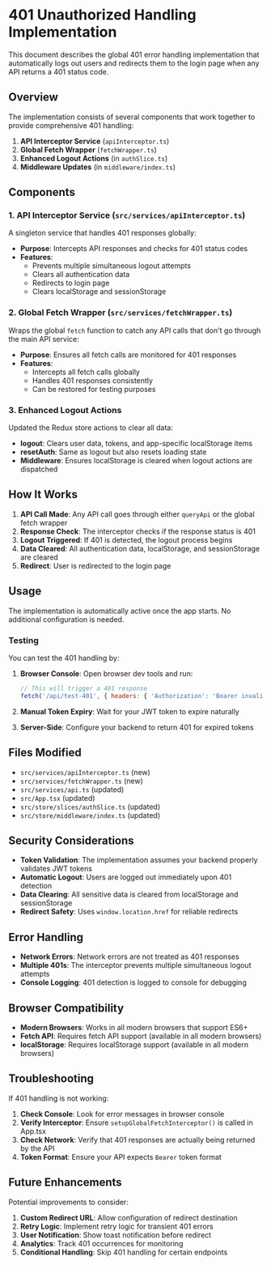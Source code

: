 # 401 Unauthorized Handling Implementation

This document describes the global 401 error handling implementation that automatically logs out users and redirects them to the login page when any API returns a 401 status code.

## Overview

The implementation consists of several components that work together to provide comprehensive 401 handling:

1. **API Interceptor Service** (`apiInterceptor.ts`)
2. **Global Fetch Wrapper** (`fetchWrapper.ts`)
3. **Enhanced Logout Actions** (in `authSlice.ts`)
4. **Middleware Updates** (in `middleware/index.ts`)

## Components

### 1. API Interceptor Service (`src/services/apiInterceptor.ts`)

A singleton service that handles 401 responses globally:

- **Purpose**: Intercepts API responses and checks for 401 status codes
- **Features**:
  - Prevents multiple simultaneous logout attempts
  - Clears all authentication data
  - Redirects to login page
  - Clears localStorage and sessionStorage

### 2. Global Fetch Wrapper (`src/services/fetchWrapper.ts`)

Wraps the global `fetch` function to catch any API calls that don't go through the main API service:

- **Purpose**: Ensures all fetch calls are monitored for 401 responses
- **Features**:
  - Intercepts all fetch calls globally
  - Handles 401 responses consistently
  - Can be restored for testing purposes

### 3. Enhanced Logout Actions

Updated the Redux store actions to clear all data:

- **logout**: Clears user data, tokens, and app-specific localStorage items
- **resetAuth**: Same as logout but also resets loading state
- **Middleware**: Ensures localStorage is cleared when logout actions are dispatched

## How It Works

1. **API Call Made**: Any API call goes through either `queryApi` or the global fetch wrapper
2. **Response Check**: The interceptor checks if the response status is 401
3. **Logout Triggered**: If 401 is detected, the logout process begins
4. **Data Cleared**: All authentication data, localStorage, and sessionStorage are cleared
5. **Redirect**: User is redirected to the login page

## Usage

The implementation is automatically active once the app starts. No additional configuration is needed.

### Testing

You can test the 401 handling by:

1. **Browser Console**: Open browser dev tools and run:
   ```javascript
   // This will trigger a 401 response
   fetch('/api/test-401', { headers: { 'Authorization': 'Bearer invalid-token' } });
   ```

2. **Manual Token Expiry**: Wait for your JWT token to expire naturally

3. **Server-Side**: Configure your backend to return 401 for expired tokens

## Files Modified

- `src/services/apiInterceptor.ts` (new)
- `src/services/fetchWrapper.ts` (new)
- `src/services/api.ts` (updated)
- `src/App.tsx` (updated)
- `src/store/slices/authSlice.ts` (updated)
- `src/store/middleware/index.ts` (updated)

## Security Considerations

- **Token Validation**: The implementation assumes your backend properly validates JWT tokens
- **Automatic Logout**: Users are logged out immediately upon 401 detection
- **Data Clearing**: All sensitive data is cleared from localStorage and sessionStorage
- **Redirect Safety**: Uses `window.location.href` for reliable redirects

## Error Handling

- **Network Errors**: Network errors are not treated as 401 responses
- **Multiple 401s**: The interceptor prevents multiple simultaneous logout attempts
- **Console Logging**: 401 detection is logged to console for debugging

## Browser Compatibility

- **Modern Browsers**: Works in all modern browsers that support ES6+
- **Fetch API**: Requires fetch API support (available in all modern browsers)
- **localStorage**: Requires localStorage support (available in all modern browsers)

## Troubleshooting

If 401 handling is not working:

1. **Check Console**: Look for error messages in browser console
2. **Verify Interceptor**: Ensure `setupGlobalFetchInterceptor()` is called in App.tsx
3. **Check Network**: Verify that 401 responses are actually being returned by the API
4. **Token Format**: Ensure your API expects `Bearer` token format

## Future Enhancements

Potential improvements to consider:

1. **Custom Redirect URL**: Allow configuration of redirect destination
2. **Retry Logic**: Implement retry logic for transient 401 errors
3. **User Notification**: Show toast notification before redirect
4. **Analytics**: Track 401 occurrences for monitoring
5. **Conditional Handling**: Skip 401 handling for certain endpoints
